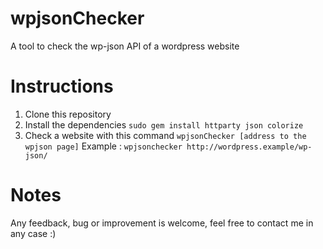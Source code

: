 # wpjsonChecker
A tool to check the wp-json API of a wordpress website

# Instructions
1. Clone this repository
2. Install the dependencies `sudo gem install httparty json colorize`
3. Check a website with this command `wpjsonChecker [address to the wpjson page]`
Example : `wpjsonchecker http://wordpress.example/wp-json/`

# Notes
Any feedback, bug or improvement is welcome, feel free to contact me in any case :)
